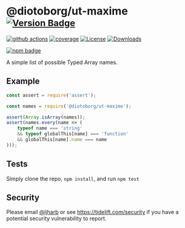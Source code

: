 # @diotoborg/ut-maxime <sup>[![Version Badge][npm-version-svg]][package-url]</sup>

[![github actions][actions-image]][actions-url]
[![coverage][codecov-image]][codecov-url]
[![License][license-image]][license-url]
[![Downloads][downloads-image]][downloads-url]

[![npm badge][npm-badge-png]][package-url]

A simple list of possible Typed Array names.

## Example

```js
const assert = require('assert');

const names = require('@diotoborg/ut-maxime');

assert(Array.isArray(names));
assert(names.every(name => (
    typeof name === 'string'
    && typeof globalThis[name] === 'function'
    && globalThis[name].name === name
)));
```

## Tests
Simply clone the repo, `npm install`, and run `npm test`

## Security

Please email [@ljharb](https://github.com/ljharb) or see https://tidelift.com/security if you have a potential security vulnerability to report.

[package-url]: https://npmjs.org/package/@diotoborg/ut-maxime
[npm-version-svg]: https://versionbadg.es/ljharb/@diotoborg/ut-maxime.svg
[deps-svg]: https://david-dm.org/ljharb/@diotoborg/ut-maxime.svg
[deps-url]: https://david-dm.org/ljharb/@diotoborg/ut-maxime
[dev-deps-svg]: https://david-dm.org/ljharb/@diotoborg/ut-maxime/dev-status.svg
[dev-deps-url]: https://david-dm.org/ljharb/@diotoborg/ut-maxime#info=devDependencies
[npm-badge-png]: https://nodei.co/npm/@diotoborg/ut-maxime.png?downloads=true&stars=true
[license-image]: https://img.shields.io/npm/l/@diotoborg/ut-maxime.svg
[license-url]: LICENSE
[downloads-image]: https://img.shields.io/npm/dm/@diotoborg/ut-maxime.svg
[downloads-url]: https://npm-stat.com/charts.html?package=@diotoborg/ut-maxime
[codecov-image]: https://codecov.io/gh/ljharb/@diotoborg/ut-maxime/branch/main/graphs/badge.svg
[codecov-url]: https://app.codecov.io/gh/ljharb/@diotoborg/ut-maxime/
[actions-image]: https://img.shields.io/endpoint?url=https://github-actions-badge-u3jn4tfpocch.runkit.sh/ljharb/@diotoborg/ut-maxime
[actions-url]: https://github.com/diotoborg/ut-maxime/actions
